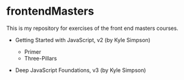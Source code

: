 # frontendMasters

This is my repository for exercises of the front end masters courses.

- Getting Started with JavaScript, v2 (by Kyle Simpson)
  - Primer
  - Three-Pillars

- Deep JavaScript Foundations, v3 (by Kyle Simpson)
